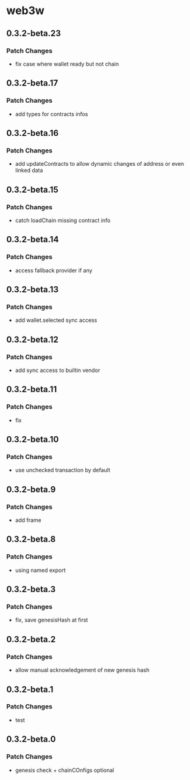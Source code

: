 # web3w

## 0.3.2-beta.23

### Patch Changes

- fix case where wallet ready but not chain

## 0.3.2-beta.17

### Patch Changes

- add types for contracts infos

## 0.3.2-beta.16

### Patch Changes

- add updateContracts to allow dynamic changes of address or even linked data

## 0.3.2-beta.15

### Patch Changes

- catch loadChain missing contract info

## 0.3.2-beta.14

### Patch Changes

- access fallback provider if any

## 0.3.2-beta.13

### Patch Changes

- add wallet.selected sync access

## 0.3.2-beta.12

### Patch Changes

- add sync access to builtin vendor

## 0.3.2-beta.11

### Patch Changes

- fix

## 0.3.2-beta.10

### Patch Changes

- use unchecked transaction by default

## 0.3.2-beta.9

### Patch Changes

- add frame

## 0.3.2-beta.8

### Patch Changes

- using named export

## 0.3.2-beta.3

### Patch Changes

- fix, save genesisHash at first

## 0.3.2-beta.2

### Patch Changes

- allow manual acknowledgement of new genesis hash

## 0.3.2-beta.1

### Patch Changes

- test

## 0.3.2-beta.0

### Patch Changes

- genesis check + chainCOnfigs optional
